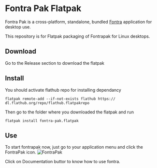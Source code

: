 # Fontra Pak Flatpak

Fontra Pak is a cross-platform, standalone, bundled [Fontra](https://github.com/googlefonts/fontra) application for desktop use.

This repository is for Flatpak packaging of Fontrapak for Linux desktops.
## Download

Go to the Release section to download the flatpak

## Install

You should activate flathub repo for installing dependancy
```
flatpak remote-add --if-not-exists flathub https://
dl.flathub.org/repo/flathub.flatpakrepo

```
Then go to the folder where you downloaded the flatpak and run

`flatpak install fontra-pak.flatpak`

## Use

To start fontrapak now, just go to your application menu and click the FontraPak icon.
![FontraPak](data/icon/fontrapak.svg)

Click on Documentation buttor to know how to use fontra.
